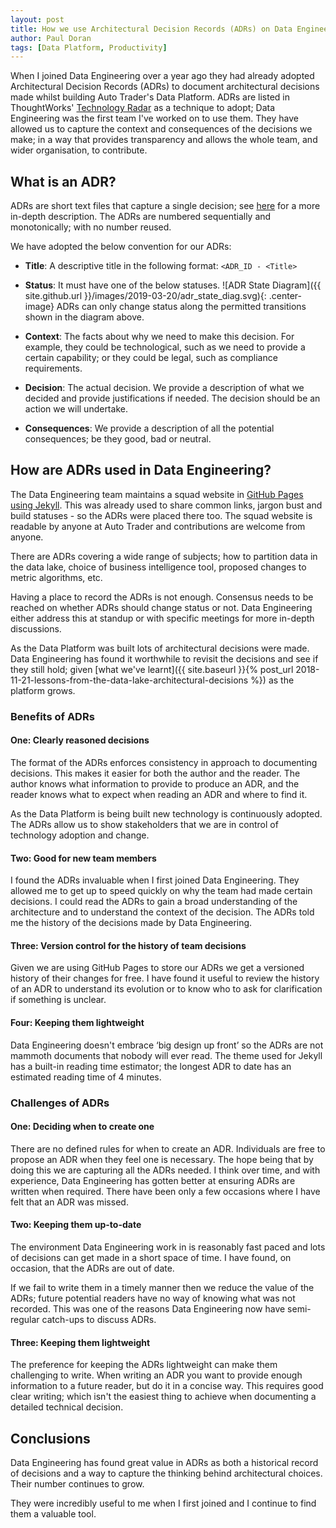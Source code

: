 ```yaml
---
layout: post
title: How we use Architectural Decision Records (ADRs) on Data Engineering
author: Paul Doran
tags: [Data Platform, Productivity]
---
```


When I joined Data Engineering over a year ago they had already adopted Architectural Decision Records (ADRs) to document architectural decisions made whilst building Auto Trader's Data Platform. ADRs are listed in ThoughtWorks' [Technology Radar](https://www.thoughtworks.com/radar/techniques/lightweight-architecture-decision-records) as a technique to adopt; Data Engineering was the first team I've worked on to use them. They have allowed us to capture the context and consequences of the decisions we make; in a way that provides transparency and allows the whole team, and wider organisation, to contribute.

## What is an ADR?
ADRs are short text files that capture a single decision; see [here](http://thinkrelevance.com/blog/2011/11/15/documenting-architecture-decisions) for a more in-depth description. The ADRs are numbered sequentially and monotonically; with no number reused.

We have adopted the below convention for our ADRs:

* **Title**: A descriptive title in the following format: `<ADR_ID - <Title>`

* **Status**: It must have one of the below statuses.
  ![ADR State Diagram]({{ site.github.url }}/images/2019-03-20/adr_state_diag.svg){: .center-image}
  ADRs can only change status along the permitted transitions shown in the diagram above.

* **Context**: The facts about why we need to make this decision. For example, they could be technological, such as we need to provide a certain capability; or they could be legal, such as compliance requirements.

* **Decision**: The actual decision. We provide a description of what we decided and provide justifications if needed. The decision should be an action we will undertake.

* **Consequences**: We provide a description of all the potential consequences; be they good, bad or neutral.

## How are ADRs used in Data Engineering?

The Data Engineering team maintains a squad website in [GitHub Pages using Jekyll](https://jekyllrb.com/docs/github-pages/). This was already used to share common links, jargon bust and build statuses - so the ADRs were placed there too. The squad website is readable by anyone at Auto Trader and contributions are welcome from anyone.

There are ADRs covering a wide range of subjects; how to partition data in the data lake, choice of business intelligence tool, proposed changes to metric algorithms, etc.

Having a place to record the ADRs is not enough. Consensus needs to be reached on whether ADRs should change status or not. Data Engineering either address this at standup or with specific meetings for more in-depth discussions.

As the Data Platform was built lots of architectural decisions were made. Data Engineering has found it worthwhile to revisit the decisions and see if they still hold; given [what we've learnt]({{ site.baseurl }}{% post_url 2018-11-21-lessons-from-the-data-lake-architectural-decisions %}) as the platform grows.

### Benefits of ADRs

#### One: Clearly reasoned decisions

The format of the ADRs enforces consistency in approach to documenting decisions. This makes it easier for both the author and the reader. The author knows what information to provide to produce an ADR, and the reader knows what to expect when reading an ADR and where to find it.

As the Data Platform is being built new technology is continuously adopted.  The ADRs allow us to show stakeholders that we are in control of technology adoption and change.

#### Two: Good for new team members

I found the ADRs invaluable when I first joined Data Engineering. They allowed me to get up to speed quickly on why the team had made certain decisions. I could read the ADRs to gain a broad understanding of the architecture and to understand the context of the decision. The ADRs told me the history of the decisions made by Data Engineering.

#### Three: Version control for the history of team decisions

Given we are using GitHub Pages to store our ADRs we get a versioned history of their changes for free. I have found it useful to review the history of an ADR to understand its evolution or to know who to ask for clarification if something is unclear.

#### Four: Keeping them lightweight

Data Engineering doesn't embrace ‘big design up front’ so the ADRs are not mammoth documents that nobody will ever read. The theme used for Jekyll has a built-in reading time estimator; the longest ADR to date has an estimated reading time of 4 minutes.

### Challenges of ADRs

#### One: Deciding when to create one

There are no defined rules for when to create an ADR. Individuals are free to propose an ADR when they feel one is necessary. The hope being that by doing this we are capturing all the ADRs needed. I think over time, and with experience, Data Engineering has gotten better at ensuring ADRs are written when required. There have been only a few occasions where I have felt that an ADR was missed.

#### Two: Keeping them up-to-date

The environment Data Engineering work in is reasonably fast paced and lots of decisions can get made in a short space of time. I have found, on occasion, that the ADRs are out of date. 

If we fail to write them in a timely manner then we reduce the value of the ADRs; future potential readers have no way of knowing what was not recorded. This was one of the reasons Data Engineering now have semi-regular catch-ups to discuss ADRs.

#### Three: Keeping them lightweight

The preference for keeping the ADRs lightweight can make them challenging to write. When writing an ADR you want to provide enough information to a future reader, but do it in a concise way. This requires good clear writing; which isn't the easiest thing to achieve when documenting a detailed technical decision.

## Conclusions

Data Engineering has found great value in ADRs as both a historical record of decisions and a way to capture the thinking behind architectural choices. Their number continues to grow.

They were incredibly useful to me when I first joined and I continue to find them a valuable tool.
